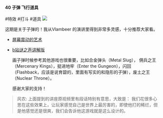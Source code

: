 #### 40  子弹 飞行道具
#特效 #打斗 #道具 
![](assets/tutorials/t40/bullet.gif)

  这期是关于子弹的！我从Vlambeer 的演讲里得到非常多灵感，十分推荐大家看。

- [屏幕震动的艺术](https://www.youtube.com/watch?v=AJdEqssNZ-U&t=2071s)
- [b站谜之声讲解版](https://www.bilibili.com/video/BV1Ds411v7Ux?p=1)


  画子弹时候参考其他游戏也很重要，比如合金弹头（Metal Slug）， 佣兵之王 （Mercenary Kings），挺进地牢（Enter the Gungeon），闪回（Flashback，应该是说育碧的，里面有写实的和隐形的子弹），废土之王（Nuclear Throne）。

  感谢大家的支持！

> 风农: 上面提到的讲座原视频里有段话特别有意思，大致是：
> 我们花很多心思在这些效果上，让玩家感觉自己是世界上最厉害的，即使他打的稀烂，但是他感觉还是很爽，我们会告诉他这游戏就是这么设计的。
